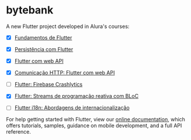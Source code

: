 # bytebank

A new Flutter project developed in Alura's courses:

- [X] [Fundamentos de Flutter](https://cursos.alura.com.br/course/flutter-fundamentos)
- [x] [Persistência com Flutter](https://cursos.alura.com.br/course/flutter-persistencia-interna)
- [x] [Flutter com web API](https://cursos.alura.com.br/course/flutter-web-api)
- [x] [Comunicação HTTP: Flutter com web API](https://cursos.alura.com.br/course/flutter-comunicacao-http)
- [ ] [Flutter: Firebase Crashlytics](https://cursos.alura.com.br/course/flutter-firebase-crashlytics-relatorios-tempo-real)
- [x] [Flutter: Streams de programação reativa com BLoC](https://cursos.alura.com.br/course/flutter-bloc)
- [ ] [Flutter i18n: Abordagens de internacionalização](https://cursos.alura.com.br/course/flutter-i18n-internacionalizacao)


For help getting started with Flutter, view our
[online documentation](https://flutter.dev/docs), which offers tutorials,
samples, guidance on mobile development, and a full API reference.
